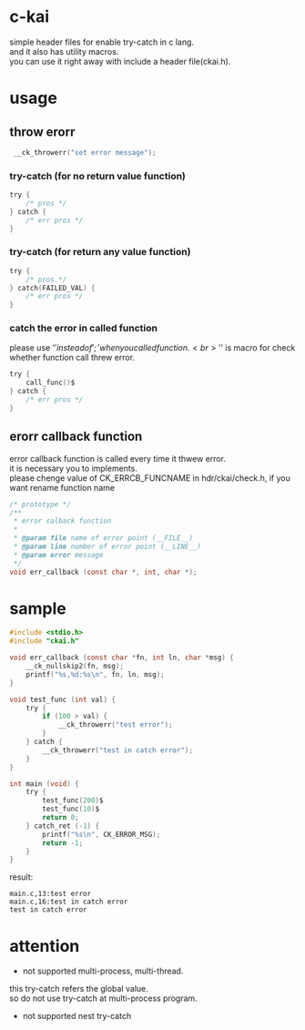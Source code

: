 # c-kai
simple header files for enable try-catch in c lang.<br>
and it also has utility macros.<br>
you can use it right away with include a header file(ckai.h).

# usage

## throw erorr

```c
 __ck_throwerr("set error message");
```

### try-catch (for no return value function)

```c
try {
    /* pros */
} catch {
    /* err pros */
}
```

### try-catch (for return any value function)

```c
try {
    /* pros */
} catch(FAILED_VAL) {
    /* err pros */
}
```

### catch the error in called function
please use '$' instead of ';' when you called function.<br>
'$' is macro for check whether function call threw error.

```c
try {
    call_func()$
} catch {
    /* err pros */
}
```

## erorr callback function
error callback function is called every time it thwew error.<br>
it is necessary you to implements.<br>
please chenge value of CK_ERRCB_FUNCNAME in hdr/ckai/check.h, if you want rename function name

```c
/* prototype */
/**
 * error calback function
 * 
 * @param file name of error point (__FILE__)
 * @param line number of error point (__LINE__)
 * @param error message
 */
void err_callback (const char *, int, char *);
```

# sample
```c
#include <stdio.h>
#include "ckai.h"

void err_callback (const char *fn, int ln, char *msg) {
    __ck_nullskip2(fn, msg);
    printf("%s,%d:%s\n", fn, ln, msg);
}

void test_func (int val) {
    try {
        if (100 > val) {
            __ck_throwerr("test error");
        }
    } catch {
        __ck_throwerr("test in catch error");
    }
}

int main (void) {
    try {
        test_func(200)$
        test_func(10)$
        return 0;
    } catch_ret (-1) {
        printf("%s\n", CK_ERROR_MSG);
        return -1;
    }
}
```

result:
```
main.c,13:test error
main.c,16:test in catch error
test in catch error
```

# attention
- not supported multi-process, multi-thread.

 this try-catch refers the global value.<br>
 so do not use try-catch at multi-process program.
 
 - not supported nest try-catch
 
